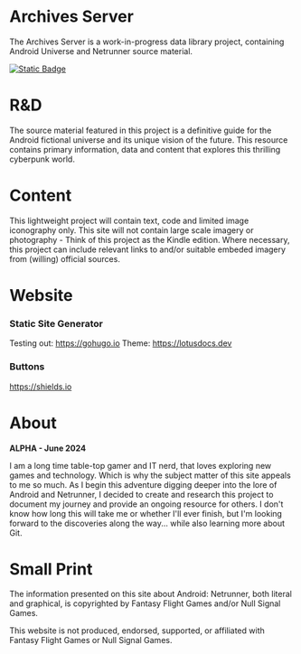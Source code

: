 # Archives Server

The Archives Server is a work-in-progress data library project, containing Android Universe and Netrunner source material.

[![Static Badge](https://img.shields.io/badge/Archives_Server-ALPHA-blue?style=flat)](https://archivesserver.github.io)

# R&D

The source material featured in this project is a definitive guide for the Android fictional universe and its unique vision of the future. This resource contains primary information, data and content that explores this thrilling cyberpunk world.

# Content

This lightweight project will contain text, code and limited image iconography only. This site will not contain large scale imagery or photography - Think of this project as the Kindle edition. Where necessary, this project can include relevant links to and/or suitable embeded imagery from (willing) official sources.

# Website

### Static Site Generator
Testing out: https://gohugo.io
Theme: https://lotusdocs.dev

### Buttons
https://shields.io

# About

**ALPHA - June 2024**

I am a long time table-top gamer and IT nerd, that loves exploring new games and technology. Which is why the subject matter of this site appeals to me so much. As I begin this adventure digging deeper into the lore of Android and Netrunner, I decided to create and research this project to document my journey and provide an ongoing resource for others. I don't know how long this will take me or whether I'll ever finish, but I'm looking forward to the discoveries along the way... while also learning more about Git.

# Small Print

The information presented on this site about Android: Netrunner, both literal and graphical, is copyrighted by Fantasy Flight Games and/or Null Signal Games.

This website is not produced, endorsed, supported, or affiliated with Fantasy Flight Games or Null Signal Games.


